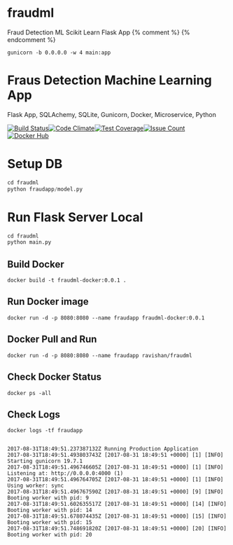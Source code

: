 # fraudml
Fraud Detection ML Scikit Learn Flask App 
    {% comment %} <link rel="stylesheet" href="//maxcdn.bootstrapcdn.com/bootstrap/3.3.2/css/bootstrap.min.css"> {% endcomment %}


```shell
gunicorn -b 0.0.0.0 -w 4 main:app
```


Fraus Detection Machine Learning App
======================

Flask App, SQLAchemy, SQLite, Gunicorn, Docker, Microservice, Python

[![Build Status](https://travis-ci.org/ravishan16/FlaskApp.svg?branch=master)](https://travis-ci.org/ravishan16/FlaskApp)[![Code Climate](https://codeclimate.com/github/ravishan16/FlaskApp/badges/gpa.svg)](https://codeclimate.com/github/FlaskApp/CountByAlexa)[![Test Coverage](https://codeclimate.com/github/ravishan16/FlaskApp/badges/coverage.svg)](https://codeclimate.com/github/ravishan16/FlaskApp)[![Issue Count](https://codeclimate.com/github/ravishan16/FlaskApp/badges/issue_count.svg)](https://codeclimate.com/github/ravishan16/FlaskApp)
[![Docker Hub](https://hub.docker.com/public/images/logos/mini-logo.svg)](https://hub.docker.com/r/ravishan/flaskapp/)

Setup DB
========

``` python
cd fraudml
python fraudapp/model.py
```

Run Flask Server Local
======================

``` python
cd fraudml
python main.py
```

## Build Docker

``` shell
docker build -t fraudml-docker:0.0.1 .
```

## Run Docker image

``` shell
docker run -d -p 8080:8080 --name fraudapp fraudml-docker:0.0.1
```

## Docker Pull and Run

``` shell
docker run -d -p 8080:8080 --name fraudapp ravishan/fraudml
```

##  Check Docker Status

``` shell
docker ps -all
```

## Check Logs

``` shell
docker logs -tf fraudapp


2017-08-31T18:49:51.237387132Z Running Production Application
2017-08-31T18:49:51.493803743Z [2017-08-31 18:49:51 +0000] [1] [INFO] Starting gunicorn 19.7.1
2017-08-31T18:49:51.496746605Z [2017-08-31 18:49:51 +0000] [1] [INFO] Listening at: http://0.0.0.0:4000 (1)
2017-08-31T18:49:51.496764705Z [2017-08-31 18:49:51 +0000] [1] [INFO] Using worker: sync
2017-08-31T18:49:51.496767590Z [2017-08-31 18:49:51 +0000] [9] [INFO] Booting worker with pid: 9
2017-08-31T18:49:51.602635517Z [2017-08-31 18:49:51 +0000] [14] [INFO] Booting worker with pid: 14
2017-08-31T18:49:51.678074435Z [2017-08-31 18:49:51 +0000] [15] [INFO] Booting worker with pid: 15
2017-08-31T18:49:51.748691820Z [2017-08-31 18:49:51 +0000] [20] [INFO] Booting worker with pid: 20
```
